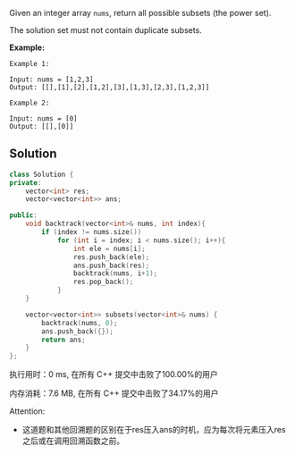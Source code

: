 Given an integer array `nums`, return all possible subsets (the power set).

The solution set must not contain duplicate subsets.



**Example:**

```
Example 1:

Input: nums = [1,2,3]
Output: [[],[1],[2],[1,2],[3],[1,3],[2,3],[1,2,3]]

Example 2:

Input: nums = [0]
Output: [[],[0]]
```

## Solution


```c++
class Solution {
private:
    vector<int> res;
    vector<vector<int>> ans;

public:
    void backtrack(vector<int>& nums, int index){
        if (index != nums.size())
            for (int i = index; i < nums.size(); i++){
                int ele = nums[i];
                res.push_back(ele);
                ans.push_back(res);
                backtrack(nums, i+1);
                res.pop_back();
            }
    }

    vector<vector<int>> subsets(vector<int>& nums) {
        backtrack(nums, 0);
        ans.push_back({});
        return ans;
    }
};
```

执行用时：0 ms, 在所有 C++ 提交中击败了100.00%的用户

内存消耗：7.6 MB, 在所有 C++ 提交中击败了34.17%的用户

Attention:

- 这道题和其他回溯题的区别在于res压入ans的时机，应为每次将元素压入res之后或在调用回溯函数之前。
